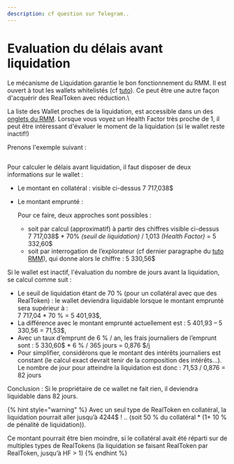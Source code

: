 ```yaml
---
description: cf question sur Telegram..
---
```


# Evaluation du délais avant liquidation

Le mécanisme de Liquidation garantie le bon fonctionnement du RMM. Il est ouvert à tout les wallets whitelistés (cf [tuto](./)). Ce peut être une autre façon d'acquérir des RealToken avec réduction.\


La liste des Wallet proches de la liquidation, est accessible dans un des [onglets du RMM](https://liquidation.rmm.realt.community/). Lorsque vous voyez un Health Factor très proche de 1, il peut être intéressant d'évaluer le moment de la liquidation (si le wallet reste inactif!)

Prenons l'exemple suivant :

<figure><img src="../../../.gitbook/assets/image (39).png" alt=""><figcaption></figcaption></figure>

Pour calculer le délais avant liquidation, il faut disposer de deux informations sur le wallet :

* Le montant en collatéral : visible ci-dessus 7 717,038$
*   Le montant emprunté :

    Pour ce faire, deux approches sont possibles  :&#x20;

    * soit par calcul (approximatif) à partir des chiffres visible ci-dessus \
      &#x20;7 717,038$ \* 70% _(seuil de liquidation)_ / 1,013 _(Health Factor)_ = 5 332,60$
    * soit par interrogation de  l’explorateur (cf dernier paragraphe du [tuto RMM](./)), qui donne alors le chiffre : 5 330,56$                                                                         &#x20;

Si le wallet est inactif, l'évaluation du nombre de jours avant la liquidation, se calcul comme suit :&#x20;

* Le seuil de liquidation étant de 70 % (pour un collatéral avec que des RealToken) : le wallet deviendra liquidable lorsque le montant emprunté sera supérieur à : \
  7 717,04 \* 70 % = 5 401,93$,
* La différence avec le montant emprunté actuellement est : 5 401,93 – 5 330,56 = 71,53$,
* Avec un taux d’emprunt de 6 % / an, les frais journaliers de l’emprunt sont : 5 330,60$ \* 6 % / 365 jours = 0,876 $/j
* Pour simplifier, considérons que le montant des intérêts journaliers est constant (le calcul exact devrait tenir de la composition des intérêts…).\
  Le nombre de jour pour atteindre la liquidation est donc : 71,53 / 0,876 = 82 jours

Conclusion : Si le propriétaire de ce wallet ne fait rien, il deviendra liquidable dans 82 jours.

{% hint style="warning" %}
Avec un seul type de RealToken en collatéral, la liquidation pourrait aller jusqu’à 4244$ ! .. (soit 50 % du collatéral \* (1+ 10 % de pénalité de liquidation)).

Ce montant pourrait être bien moindre, si le collatéral avait été réparti sur de multiples types de RealTokens (la liquidation se faisant RealToken par RealToken, jusqu’à HF > 1)
{% endhint %}
